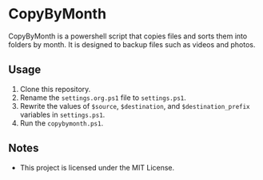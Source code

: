 # CopyByMonth

CopyByMonth is a powershell script that copies files and sorts them into folders by month.
It is designed to backup files such as videos and photos.

## Usage

1. Clone this repository.
2. Rename the `settings.org.ps1` file to `settings.ps1`.
3. Rewrite the values of `$source`, `$destination`, and `$destination_prefix` variables in `settings.ps1`.
4. Run the `copybymonth.ps1`.

## Notes
- This project is licensed under the MIT License.
